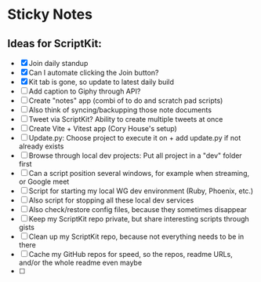 # Sticky Notes

## Ideas for ScriptKit:

- [x] Join daily standup
- [x] Can I automate clicking the Join button?
- [x] Kit tab is gone, so update to latest daily build
- [ ] Add caption to Giphy through API?
- [ ] Create "notes" app (combi of to do and scratch pad scripts)
- [ ] Also think of syncing/backupping those note documents
- [ ] Tweet via ScriptKit? Ability to create multiple tweets at once
- [ ] Create Vite + Vitest app (Cory House's setup)
- [ ] Update.py: Choose project to execute it on + add update.py if not already exists
- [ ] Browse through local dev projects: Put all project in a "dev" folder first
- [ ] Can a script position several windows, for example when streaming, or Google meet
- [ ] Script for starting my local WG dev environment (Ruby, Phoenix, etc.)
- [ ] Also script for stopping all these local dev services
- [ ] Also check/restore config files, because they sometimes disappear
- [ ] Keep my ScriptKit repo private, but share interesting scripts through gists
- [ ] Clean up my ScriptKit repo, because not everything needs to be in there
- [ ] Cache my GitHub repos for speed, so the repos, readme URLs, and/or the whole readme even maybe
- [ ]






